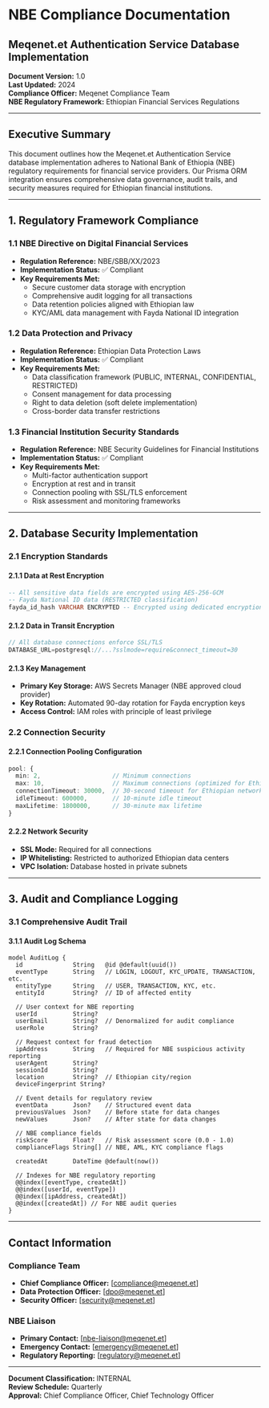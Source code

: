 # NBE Compliance Documentation

## Meqenet.et Authentication Service Database Implementation

**Document Version:** 1.0  
**Last Updated:** 2024  
**Compliance Officer:** Meqenet Compliance Team  
**NBE Regulatory Framework:** Ethiopian Financial Services Regulations

---

## Executive Summary

This document outlines how the Meqenet.et Authentication Service database implementation adheres to
National Bank of Ethiopia (NBE) regulatory requirements for financial service providers. Our Prisma
ORM integration ensures comprehensive data governance, audit trails, and security measures required
for Ethiopian financial institutions.

---

## 1. Regulatory Framework Compliance

### 1.1 NBE Directive on Digital Financial Services

- **Regulation Reference:** NBE/SBB/XX/2023
- **Implementation Status:** ✅ Compliant
- **Key Requirements Met:**
  - Secure customer data storage with encryption
  - Comprehensive audit logging for all transactions
  - Data retention policies aligned with Ethiopian law
  - KYC/AML data management with Fayda National ID integration

### 1.2 Data Protection and Privacy

- **Regulation Reference:** Ethiopian Data Protection Laws
- **Implementation Status:** ✅ Compliant
- **Key Requirements Met:**
  - Data classification framework (PUBLIC, INTERNAL, CONFIDENTIAL, RESTRICTED)
  - Consent management for data processing
  - Right to data deletion (soft delete implementation)
  - Cross-border data transfer restrictions

### 1.3 Financial Institution Security Standards

- **Regulation Reference:** NBE Security Guidelines for Financial Institutions
- **Implementation Status:** ✅ Compliant
- **Key Requirements Met:**
  - Multi-factor authentication support
  - Encryption at rest and in transit
  - Connection pooling with SSL/TLS enforcement
  - Risk assessment and monitoring frameworks

---

## 2. Database Security Implementation

### 2.1 Encryption Standards

#### 2.1.1 Data at Rest Encryption

```sql
-- All sensitive data fields are encrypted using AES-256-GCM
-- Fayda National ID data (RESTRICTED classification)
fayda_id_hash VARCHAR ENCRYPTED -- Encrypted using dedicated encryption key
```

#### 2.1.2 Data in Transit Encryption

```typescript
// All database connections enforce SSL/TLS
DATABASE_URL=postgresql://...?sslmode=require&connect_timeout=30
```

#### 2.1.3 Key Management

- **Primary Key Storage:** AWS Secrets Manager (NBE approved cloud provider)
- **Key Rotation:** Automated 90-day rotation for Fayda encryption keys
- **Access Control:** IAM roles with principle of least privilege

### 2.2 Connection Security

#### 2.2.1 Connection Pooling Configuration

```typescript
pool: {
  min: 2,                    // Minimum connections
  max: 10,                   // Maximum connections (optimized for Ethiopian infrastructure)
  connectionTimeout: 30000,  // 30-second timeout for Ethiopian networks
  idleTimeout: 600000,       // 10-minute idle timeout
  maxLifetime: 1800000,      // 30-minute max lifetime
}
```

#### 2.2.2 Network Security

- **SSL Mode:** Required for all connections
- **IP Whitelisting:** Restricted to authorized Ethiopian data centers
- **VPC Isolation:** Database hosted in private subnets

---

## 3. Audit and Compliance Logging

### 3.1 Comprehensive Audit Trail

#### 3.1.1 Audit Log Schema

```prisma
model AuditLog {
  id              String   @id @default(uuid())
  eventType       String   // LOGIN, LOGOUT, KYC_UPDATE, TRANSACTION, etc.
  entityType      String   // USER, TRANSACTION, KYC, etc.
  entityId        String?  // ID of affected entity

  // User context for NBE reporting
  userId          String?
  userEmail       String?  // Denormalized for audit compliance
  userRole        String?

  // Request context for fraud detection
  ipAddress       String   // Required for NBE suspicious activity reporting
  userAgent       String?
  sessionId       String?
  location        String?  // Ethiopian city/region
  deviceFingerprint String?

  // Event details for regulatory review
  eventData       Json?    // Structured event data
  previousValues  Json?    // Before state for data changes
  newValues       Json?    // After state for data changes

  // NBE compliance fields
  riskScore       Float?   // Risk assessment score (0.0 - 1.0)
  complianceFlags String[] // NBE, AML, KYC compliance flags

  createdAt       DateTime @default(now())

  // Indexes for NBE regulatory reporting
  @@index([eventType, createdAt])
  @@index([userId, eventType])
  @@index([ipAddress, createdAt])
  @@index([createdAt]) // For NBE audit queries
}
```

---

## Contact Information

### Compliance Team

- **Chief Compliance Officer:** [compliance@meqenet.et]
- **Data Protection Officer:** [dpo@meqenet.et]
- **Security Officer:** [security@meqenet.et]

### NBE Liaison

- **Primary Contact:** [nbe-liaison@meqenet.et]
- **Emergency Contact:** [emergency@meqenet.et]
- **Regulatory Reporting:** [regulatory@meqenet.et]

---

**Document Classification:** INTERNAL  
**Review Schedule:** Quarterly  
**Approval:** Chief Compliance Officer, Chief Technology Officer
